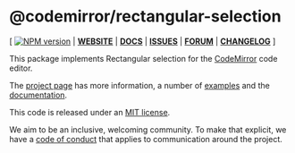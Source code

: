 # @codemirror/rectangular-selection

[ [![NPM version](https://img.shields.io/npm/v/@codemirror/next.svg)](https://www.npmjs.org/package/@codemirror/rectangular-selection) | [**WEBSITE**](https://codemirror.net/6/) | [**DOCS**](https://codemirror.net/6/docs/ref/#rectangular-selection) | [**ISSUES**](https://github.com/codemirror/codemirror.next/issues) | [**FORUM**](https://discuss.codemirror.net/c/next/) | [**CHANGELOG**](https://github.com/codemirror/rectangular-selection/blob/main/CHANGELOG.md) ]

This package implements Rectangular selection for the
[CodeMirror](https://codemirror.net/6/) code editor.

The [project page](https://codemirror.net/6/) has more information, a
number of [examples](https://codemirror.net/6/examples/) and the
[documentation](https://codemirror.net/6/docs/).

This code is released under an
[MIT license](https://github.com/codemirror/rectangular-selection/tree/main/LICENSE).

We aim to be an inclusive, welcoming community. To make that explicit,
we have a [code of
conduct](http://contributor-covenant.org/version/1/1/0/) that applies
to communication around the project.
